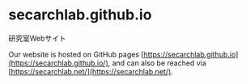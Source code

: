 # secarchlab.github.io

研究室Webサイト

Our website is hosted on GitHub pages [https://secarchlab.github.io](https://secarchlab.github.io/), and can also be reached via [https://secarchlab.net/](https://secarchlab.net/).

